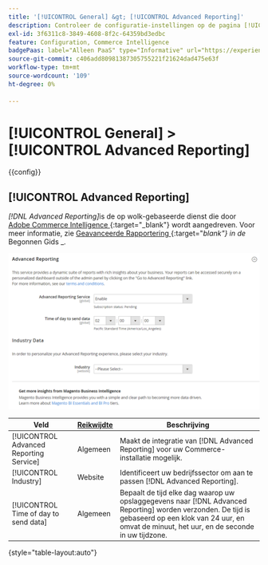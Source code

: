 ```yaml
---
title: '[!UICONTROL General] &gt; [!UICONTROL Advanced Reporting]'
description: Controleer de configuratie-instellingen op de pagina [!UICONTROL General] &gt; [!UICONTROL Advanced Reporting] van Commerce Admin.
exl-id: 3f6311c8-3849-4608-8f2c-64359bd3edbc
feature: Configuration, Commerce Intelligence
badgePaas: label="Alleen PaaS" type="Informative" url="https://experienceleague.adobe.com/nl/docs/commerce/user-guides/product-solutions" tooltip="Is alleen van toepassing op Adobe Commerce op Cloud-projecten (door Adobe beheerde PaaS-infrastructuur) en op projecten in het veld."
source-git-commit: c406add80981387305755221f21624dad475e63f
workflow-type: tm+mt
source-wordcount: '109'
ht-degree: 0%

---
```


# [!UICONTROL General] > [!UICONTROL Advanced Reporting]

{{config}}

## [!UICONTROL Advanced Reporting]

_[!DNL Advanced Reporting]_&#x200B;is de op wolk-gebaseerde dienst die door [ Adobe Commerce Intelligence ][1]{:target="_blank"} wordt aangedreven. Voor meer informatie, zie [ Geavanceerde Rapportering ][2]{:target="_blank"} in de_ Begonnen Gids _.

![ Geavanceerde Rapportering ](./assets/advanced-reporting.png)<!-- zoom -->

<!-- [Advanced Reporting](https://experienceleague.adobe.com/nl/docs/commerce-admin/start/reporting/business-intelligence#advanced-reporting) -->

| Veld | [ Reikwijdte ](../../getting-started/websites-stores-views.md#scope-settings) | Beschrijving |
|--- |--- |--- |
| [!UICONTROL Advanced Reporting Service] | Algemeen | Maakt de integratie van [!DNL Advanced Reporting] voor uw Commerce-installatie mogelijk. |
| [!UICONTROL Industry] | Website | Identificeert uw bedrijfssector om aan te passen [!DNL Advanced Reporting]. |
| [!UICONTROL Time of day to send data] | Algemeen | Bepaalt de tijd elke dag waarop uw opslaggegevens naar [!DNL Advanced Reporting] worden verzonden. De tijd is gebaseerd op een klok van 24 uur, en omvat de minuut, het uur, en de seconde in uw tijdzone. |

{style="table-layout:auto"}

[1]: https://experienceleague.adobe.com/docs/commerce-business-intelligence/mbi/getting-started.html?lang=nl-NL
[2]: https://experienceleague.adobe.com/docs/commerce-admin/start/reporting/business-intelligence.html?lang=nl-NL#advanced-reporting
